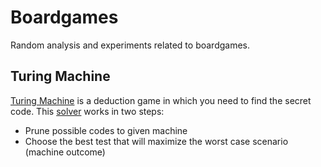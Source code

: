 # Boardgames

Random analysis and experiments related to boardgames.

 ## Turing Machine
 
[Turing Machine](https://turingmachine.info/) is a deduction game in which you need to find the secret code. This [solver](boardgames/turingmachine/solve.hy) works in two steps:

- Prune possible codes to given machine
- Choose the best test that will maximize the worst case scenario (machine outcome)
